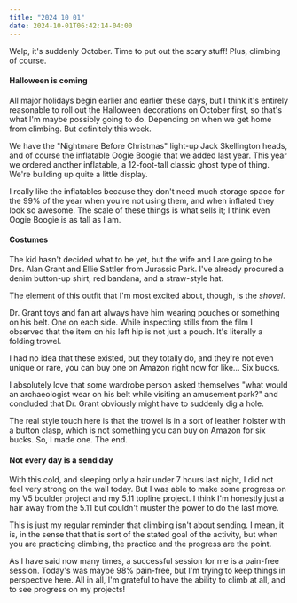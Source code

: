 ```yaml
---
title: "2024 10 01"
date: 2024-10-01T06:42:14-04:00
---
```


Welp, it's suddenly October. Time to put out the scary stuff! Plus, climbing of
course.

#### Halloween is coming

All major holidays begin earlier and earlier these days, but I think it's
entirely reasonable to roll out the Halloween decorations on October first, so
that's what I'm maybe possibly going to do. Depending on when we get home from
climbing. But definitely this week.

We have the "Nightmare Before Christmas" light-up Jack Skellington heads, and of
course the inflatable Oogie Boogie that we added last year. This year we ordered
another inflatable, a 12-foot-tall classic ghost type of thing. We're building
up quite a little display.

I really like the inflatables because they don't need much storage space for the
99% of the year when you're not using them, and when inflated they look so
awesome. The scale of these things is what sells it; I think even Oogie Boogie
is as tall as I am.

#### Costumes

The kid hasn't decided what to be yet, but the wife and I are going to be Drs.
Alan Grant and Ellie Sattler from Jurassic Park. I've already procured a denim
button-up shirt, red bandana, and a straw-style hat.

The element of this outfit that I'm most excited about, though, is the *shovel*.

Dr. Grant toys and fan art always have him wearing pouches or something on his
belt. One on each side. While inspecting stills from the film I observed that
the item on his left hip is not just a pouch. It's literally a folding trowel.

I had no idea that these existed, but they totally do, and they're not even
unique or rare, you can buy one on Amazon right now for like... Six bucks.

I absolutely love that some wardrobe person asked themselves "what would an
archaeologist wear on his belt while visiting an amusement park?" and concluded
that Dr. Grant obviously might have to suddenly dig a hole.

The real style touch here is that the trowel is in a sort of leather holster
with a button clasp, which is not something you can buy on Amazon for six bucks.
So, I made one. The end.

#### Not every day is a send day

With this cold, and sleeping only a hair under 7 hours last night, I did not
feel very strong on the wall today. But I was able to make some progress on my
V5 boulder project and my 5.11 topline project. I think I'm honestly just a hair
away from the 5.11 but couldn't muster the power to do the last move.

This is just my regular reminder that climbing isn't about sending. I mean, it
is, in the sense that that is sort of the stated goal of the activity, but when
you are practicing climbing, the practice and the progress are the point.

As I have said now many times, a successful session for me is a pain-free
session. Today's was maybe 98% pain-free, but I'm trying to keep things in
perspective here. All in all, I'm grateful to have the ability to climb at all,
and to see progress on my projects!
